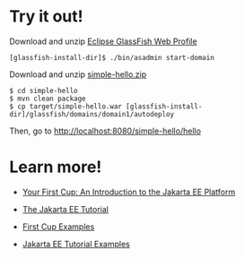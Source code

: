 
# Try it out!

Download and unzip [Eclipse GlassFish Web Profile](https://www.eclipse.org/downloads/download.php?file=/glassfish/web-5.1.0.zip)

```
[glassfish-install-dir]$ ./bin/asadmin start-domain
```

Download and unzip [simple-hello.zip](samples/simple-hello.zip)

```
$ cd simple-hello
$ mvn clean package
$ cp target/simple-hello.war [glassfish-install-dir]/glassfish/domains/domain1/autodeploy
```

Then, go to [http://localhost:8080/simple-hello/hello](http://localhost:8080/simple-hello/hello)

# Learn more!

* [Your First Cup: An Introduction to the Jakarta EE Platform](https://eclipse-ee4j.github.io/jakartaee-firstcup/)

* [The Jakarta EE Tutorial](https://eclipse-ee4j.github.io/jakartaee-tutorial/)

* [First Cup Examples](https://github.com/eclipse-ee4j/jakartaee-firstcup-examples)

* [Jakarta EE Tutorial Examples](https://github.com/eclipse-ee4j/jakartaee-tutorial-examples)
